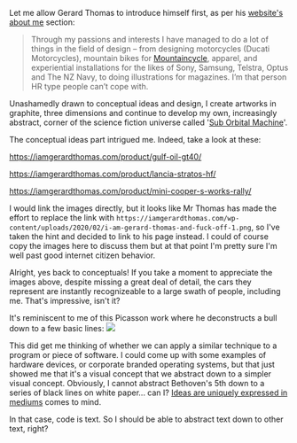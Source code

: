 
Let me allow Gerard Thomas to introduce himself first, as per his [website's about me](https://iamgerardthomas.com/about/) section:

> Through my passions and interests I have managed to do a lot of things in the field of design – from designing motorcycles (Ducati Motorcycles), mountain bikes for [Mountaincycle](https://iamgerardthomas.com/speed/mountain-cycle/), apparel, and experiential installations for the likes of Sony, Samsung, Telstra, Optus and The NZ Navy, to doing illustrations for magazines.
> I’m that person HR type people can’t cope with.
>
Unashamedly drawn to conceptual ideas and design, I create artworks in graphite, three dimensions and continue to develop my own, increasingly abstract, corner of the science fiction universe called '[Sub Orbital Machine](https://iamgerardthomas.com/sub-orbital-machine/exploration/pages/)'.

The conceptual ideas part intrigued me. Indeed, take a look at these:

https://iamgerardthomas.com/product/gulf-oil-gt40/

https://iamgerardthomas.com/product/lancia-stratos-hf/

https://iamgerardthomas.com/product/mini-cooper-s-works-rally/

I would link the images directly, but it looks like Mr Thomas has made the effort to replace the link with `https://iamgerardthomas.com/wp-content/uploads/2020/02/i-am-gerard-thomas-and-fuck-off-1.png`, so I've taken the hint and decided to link to his page instead. I could of course copy the images here to discuss them but at that point I'm pretty sure I'm well past good internet citizen behavior.

Alright, yes back to conceptuals! If you take a moment to appreciate the images above, despite missing a great deal of detail, the cars they represent are instantly recognizeable to a large swath of people, including me. That's impressive, isn't it? 

It's reminiscent to me of this Picasson work where he deconstructs a bull down to a few basic lines:
![](https://upload.wikimedia.org/wikipedia/en/e/ed/Pablo-Picasso-The-Bull.jpg)

This did get me thinking of whether we can apply a similar technique to a program or piece of software. I could come up with some examples of hardware devices, or corporate branded operating systems, but that just showed me that it's a visual concept that we abstract down to a simpler visual concept. Obviously, I cannot abstract Bethoven's 5th down to a series of black lines on white paper... can I? [Ideas are uniquely expressed in mediums](Ideas%20are%20uniquely%20expressed%20in%20mediums.md) comes to mind. 

In that case, code is text. So I should be able to abstract text down to other text, right?